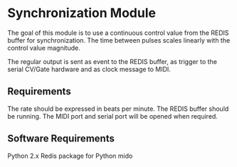 # Synchronization Module

The goal of this module is to use a continuous control value from the REDIS buffer for synchronization. The time between pulses scales linearly with the control value magnitude.

The regular output is sent as event to the REDIS buffer, as trigger to the serial CV/Gate hardware and as clock message to MIDI.

## Requirements

The rate should be expressed in beats per minute.
The REDIS buffer should be running.
The MIDI port and serial port will be opened when required.

## Software Requirements

Python 2.x
Redis package for Python
mido
